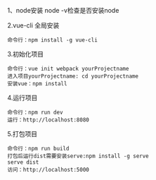 1、node安装   node -v检查是否安装node

2.vue-cli 全局安装 

	命令行：npm install -g vue-cli

3.初始化项目

	命令行：vue init webpack yourProjectname
	进入项目yourProjectname: cd yourProjectname
	安装vue：npm install

4.运行项目

	命令行：npm run dev
	运行：http://localhost:8080

5.打包项目

	命令行：npm run build
	打包后运行dist需要安装serve:npm install -g serve
	serve dist
	访问：http://localhost:5000
